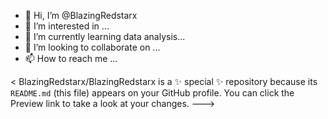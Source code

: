 - 👋 Hi, I’m @BlazingRedstarx
- 👀 I’m interested in ...
- 🌱 I’m currently learning data analysis...
- 💞️ I’m looking to collaborate on ...
- 📫 How to reach me ...

<
BlazingRedstarx/BlazingRedstarx is a ✨ special ✨ repository because its `README.md` (this file) appears on your GitHub profile.
You can click the Preview link to take a look at your changes.
--->
